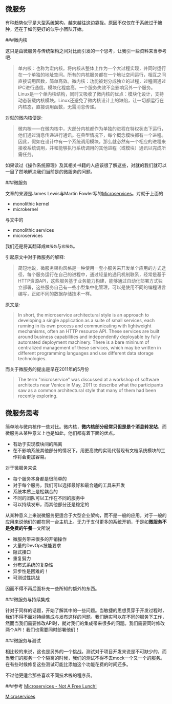 微服务
---

有种趋势似乎是大型系统架构，越来越往这边靠拢。原因不仅仅在于系统过于臃肿，还在于如何更好的似乎小团队开始。

###微内核

这只是由微服务与传统架构之间对比而引发的一个思考，让我引一些资料来当参考吧.

> 单内核：也称为宏内核。将内核从整体上作为一个大过程实现，并同时运行在一个单独的地址空间。所有的内核服务都在一个地址空间运行，相互之间直接调用函数，简单高效。微内核：功能被划分成独立的过程，过程间通过IPC进行通信。模块化程度高，一个服务失效不会影响另外一个服务。Linux是一个单内核结构，同时又吸收了微内核的优点：模块化设计，支持动态装载内核模块。Linux还避免了微内核设计上的缺陷，让一切都运行在内核态，直接调用函数，无需消息传递。

对就的微内核便是:

>微内核――在微内核中，大部分内核都作为单独的进程在特权状态下运行，他们通过消息传递进行通讯。在典型情况下，每个概念模块都有一个进程。因此，假如在设计中有一个系统调用模块，那么就必然有一个相应的进程来接收系统调用，并和能够执行系统调用的其他进程（或模块）通讯以完成所需任务。

如果读过《操作系统原理》及其相关书籍的人应该很了解这些，对就的我们就可以一目了然地解决我们当前是的微服务的问题。

###微服务

文章的来源是James Lewis与Martin Fowler写的[Microservices](http://martinfowler.com/articles/microservices.html)。对就于上面的

 - monolithic kernel
 - microkernel

与文中的

 - monolithic services
 - microservices

我们还是将其翻译成``微服务``与``宏服务``。

引起原文中对于微服务的解释:

> 简短地说，微服务架构风格是一种使用一套小服务来开发单个应用的方式途径，每个服务运行在自己的进程中，通过轻量的通讯机制联系，经常是基于HTTP资源API，这些服务基于业务能力构建，能够通过自动化部署方式独立部署，这些服务自己有一些小型集中化管理，可以是使用不同的编程语言编写，正如不同的数据存储技术一样。

原文是:

> In short, the microservice architectural style is an approach to developing a single application as a suite of small services, each running in its own process and communicating with lightweight mechanisms, often an HTTP resource API. These services are built around business capabilities and independently deployable by fully automated deployment machinery. There is a bare mininum of centralized management of these services, which may be written in different programming languages and use different data storage technologies.

而关于微服务的提出是早在2011年的5月份

> The term "microservice" was discussed at a workshop of software architects near Venice in May, 2011 to describe what the participants saw as a common architectural style that many of them had been recently exploring.


微服务思考
---

简单地与微内核作一些对比。微内核，**微内核部分经常只但是是个消息转发站**，而微服务从某种意义上也是如此，他们都有着下面的优点。

 - 有助于实现模块间的隔离
 - 在不影响系统其他部分的情况下，用更高效的实现代替现有文档系统模块的工作将会更加容易。

对于微服务来说

 - 每个服务本身都是很简单的
 - 对于每个服务，我们可以选择最好和最合适的工具来开发
 - 系统本质上是松耦合的
 - 不同的团队可以工作在不同的服务中
 - 可以持续发布，而其他部分还是稳定的

从某种意义上来说微服务更适合于大型企业架构，而不是一般的应用，对于一般的应用来说他们的都在同一台主机上。无力于支付更多的系统开销，于是如**微服务不是免费的午餐**一文所说

 - 微服务带来很多的开销操作
 - 大量的DevOps技能要求
 - 隐式接口
 - 重复努力
 - 分布式系统的复杂性
 - 异步性是困难的！
 - 可测试性挑战
 
因而不得不再后面补充一些所知的额外的东西。

###微服务与持续集成

针对于同样的话题，开始了解其中的一些问题。当敏捷的思想贯穿于开发过程时，我们不得不面对持续集成与发布这样的问题。我们确实可以在不同的服务下工作，然而当我们需要修改API时，就对我们的集成带来很多的问题。我们需要同时修改两个API！我们也需要同时部署他们！

###微服务与测试

相比较的来说，这也是另外的一个挑战。测试对于项目开发来说是不可缺少的，而当我们的服务一个个隔离的时候，我们的测试不得不去mock一个又一个的服务。在有些时候修复这些测试可能比添加这个功能花费的时间还多。

不过他更适合那些喜欢不同技术栈的程序员。

###参考
[Microservices - Not A Free Lunch!](http://highscalability.com/blog/2014/4/8/microservices-not-a-free-lunch.html)

[Microservices](http://martinfowler.com/articles/microservices.html)


